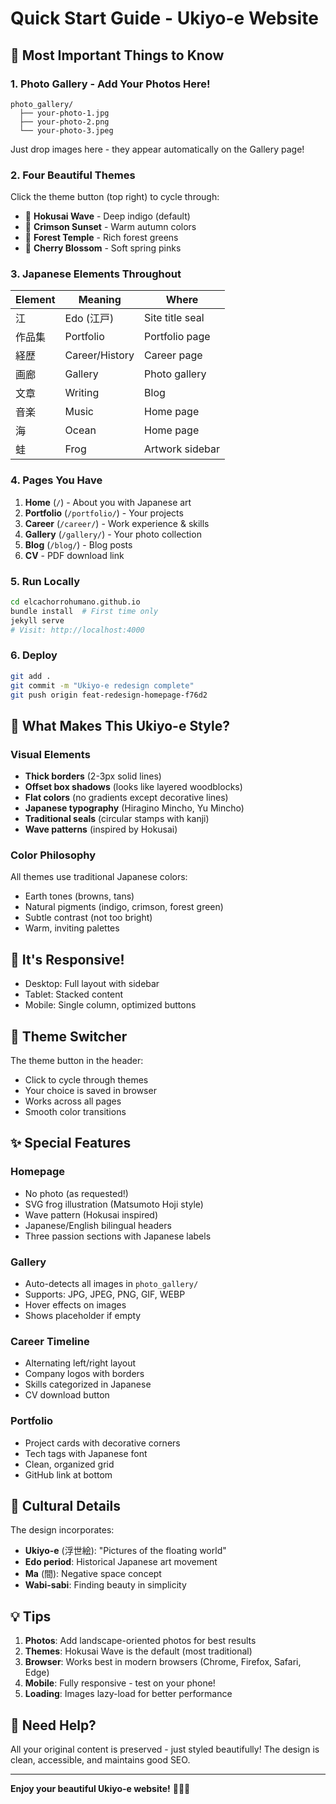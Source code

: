 # Quick Start Guide - Ukiyo-e Website

## 🎯 Most Important Things to Know

### 1. Photo Gallery - Add Your Photos Here!
```
photo_gallery/
  ├── your-photo-1.jpg
  ├── your-photo-2.png
  └── your-photo-3.jpeg
```
Just drop images here - they appear automatically on the Gallery page!

### 2. Four Beautiful Themes
Click the theme button (top right) to cycle through:
- 🌊 **Hokusai Wave** - Deep indigo (default)
- 🍁 **Crimson Sunset** - Warm autumn colors  
- 🌲 **Forest Temple** - Rich forest greens
- 🌸 **Cherry Blossom** - Soft spring pinks

### 3. Japanese Elements Throughout
| Element | Meaning | Where |
|---------|---------|-------|
| 江 | Edo (江戸) | Site title seal |
| 作品集 | Portfolio | Portfolio page |
| 経歴 | Career/History | Career page |
| 画廊 | Gallery | Photo gallery |
| 文章 | Writing | Blog |
| 音楽 | Music | Home page |
| 海 | Ocean | Home page |
| 蛙 | Frog | Artwork sidebar |

### 4. Pages You Have
1. **Home** (`/`) - About you with Japanese art
2. **Portfolio** (`/portfolio/`) - Your projects
3. **Career** (`/career/`) - Work experience & skills
4. **Gallery** (`/gallery/`) - Your photo collection
5. **Blog** (`/blog/`) - Blog posts
6. **CV** - PDF download link

### 5. Run Locally
```bash
cd elcachorrohumano.github.io
bundle install  # First time only
jekyll serve
# Visit: http://localhost:4000
```

### 6. Deploy
```bash
git add .
git commit -m "Ukiyo-e redesign complete"
git push origin feat-redesign-homepage-f76d2
```

## 🎨 What Makes This Ukiyo-e Style?

### Visual Elements
- **Thick borders** (2-3px solid lines)
- **Offset box shadows** (looks like layered woodblocks)
- **Flat colors** (no gradients except decorative lines)
- **Japanese typography** (Hiragino Mincho, Yu Mincho)
- **Traditional seals** (circular stamps with kanji)
- **Wave patterns** (inspired by Hokusai)

### Color Philosophy
All themes use traditional Japanese colors:
- Earth tones (browns, tans)
- Natural pigments (indigo, crimson, forest green)
- Subtle contrast (not too bright)
- Warm, inviting palettes

## 📱 It's Responsive!
- Desktop: Full layout with sidebar
- Tablet: Stacked content
- Mobile: Single column, optimized buttons

## 🔄 Theme Switcher
The theme button in the header:
- Click to cycle through themes
- Your choice is saved in browser
- Works across all pages
- Smooth color transitions

## ✨ Special Features

### Homepage
- No photo (as requested!)
- SVG frog illustration (Matsumoto Hoji style)
- Wave pattern (Hokusai inspired)
- Japanese/English bilingual headers
- Three passion sections with Japanese labels

### Gallery
- Auto-detects all images in `photo_gallery/`
- Supports: JPG, JPEG, PNG, GIF, WEBP
- Hover effects on images
- Shows placeholder if empty

### Career Timeline
- Alternating left/right layout
- Company logos with borders
- Skills categorized in Japanese
- CV download button

### Portfolio
- Project cards with decorative corners
- Tech tags with Japanese font
- Clean, organized grid
- GitHub link at bottom

## 🎌 Cultural Details

The design incorporates:
- **Ukiyo-e** (浮世絵): "Pictures of the floating world"
- **Edo period**: Historical Japanese art movement
- **Ma** (間): Negative space concept
- **Wabi-sabi**: Finding beauty in simplicity

## 💡 Tips

1. **Photos**: Add landscape-oriented photos for best results
2. **Themes**: Hokusai Wave is the default (most traditional)
3. **Browser**: Works best in modern browsers (Chrome, Firefox, Safari, Edge)
4. **Mobile**: Fully responsive - test on your phone!
5. **Loading**: Images lazy-load for better performance

## 📧 Need Help?

All your original content is preserved - just styled beautifully!
The design is clean, accessible, and maintains good SEO.

---

**Enjoy your beautiful Ukiyo-e website!** 🎨🇯🇵

